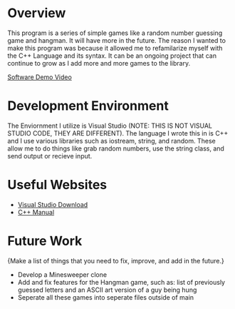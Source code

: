 # Overview
This program is a series of simple games like a random number guessing game and hangman. It will have more in the future. The reason I wanted to make
this program was because it allowed me to refamilarize myself with the C++ Language and its syntax. It can be an ongoing project that can continue to
grow as I add more and more games to the library.

[Software Demo Video](https://www.youtube.com/watch?v=-L6n8l3J7k8)

# Development Environment

The Enviornment I utilize is Visual Studio (NOTE: THIS IS NOT VISUAL STUDIO CODE, THEY ARE DIFFERENT). The language I wrote this in is C++ and I
use various libraries such as iostream, string, and random. These allow me to do things like grab random numbers, use the string class,
and send output or recieve input. 

# Useful Websites

* [Visual Studio Download](https://visualstudio.microsoft.com/vs/community/)
* [C++ Manual](https://www.cplusplus.com/)

# Future Work

{Make a list of things that you need to fix, improve, and add in the future.}
* Develop a Minesweeper clone
* Add and fix features for the Hangman game, such as: list of previously guessed letters and an ASCII art version of a guy being hung
* Seperate all these games into seperate files outside of main